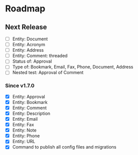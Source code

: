 # Roadmap

## Next Release

- [ ] Entity: Document
- [ ] Entity: Acronym
- [ ] Entity: Address
- [ ] Entity: Comment: threaded
- [ ] Status of: Approval
- [ ] Type of: Bookmark, Email, Fax, Phone, Document, Address
- [ ] Nested test: Approval of Comment

### Since v1.7.0

- [x] Entity: Approval
- [x] Entity: Bookmark
- [x] Entity: Comment
- [x] Entity: Description
- [x] Entity: Email
- [x] Entity: Fax
- [x] Entity: Note
- [x] Entity: Phone
- [x] Entity: URL
- [x] Command to publish all config files and migrations

